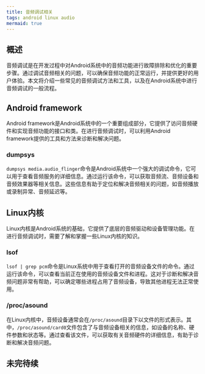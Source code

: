 ```yaml
---
title: 音频调试相关
tags: android linux audio
mermaid: true
---
```


## 概述

音频调试是在开发过程中对Android系统中的音频功能进行故障排除和优化的重要步骤。通过调试音频相关的问题，可以确保音频功能的正常运行，并提供更好的用户体验。本文将介绍一些常见的音频调试方法和工具，以及在Android系统中进行音频调试的一般流程。

## Android framework

Android framework是Android系统中的一个重要组成部分，它提供了访问音频硬件和实现音频功能的接口和类。在进行音频调试时，可以利用Android framework提供的工具和方法来诊断和解决问题。

### dumpsys

`dumpsys media.audio_flinger`命令是Android系统中一个强大的调试命令，它可以用于查看音频服务的详细信息。通过运行该命令，可以获取音频流、音频设备和音频效果器等相关信息。这些信息有助于定位和解决音频相关的问题，如音频播放或录制异常、音频延迟等。

## Linux内核

Linux内核是Android系统的基础，它提供了底层的音频驱动和设备管理功能。在进行音频调试时，需要了解和掌握一些Linux内核的知识。

### lsof

`lsof | grep pcm`命令是Linux系统中用于查看打开的音频设备文件的命令。通过运行该命令，可以查看当前正在使用的音频设备文件和进程。这对于诊断和解决音频问题非常有帮助，可以确定哪些进程占用了音频设备，导致其他进程无法正常使用。

### /proc/asound

在Linux内核中，音频设备通常会在`/proc/asound`目录下以文件的形式表示。其中，`/proc/asound/card0`文件包含了与音频设备相关的信息，如设备的名称、硬件参数和状态等。通过查看该文件，可以获取有关音频硬件的详细信息，有助于诊断和解决音频问题。

## 未完待续
